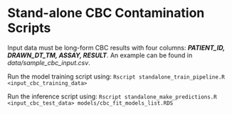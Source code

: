 # Stand-alone CBC Contamination Scripts
Input data must be long-form CBC results with four columns: ***PATIENT_ID, DRAWN_DT_TM, ASSAY, RESULT***. An example can be found in *data/sample_cbc_input.csv*.  

Run the model training script using: 
`
Rscript standalone_train_pipeline.R <input_cbc_training_data>
`

Run the inference script using: 
`
Rscript standalone_make_predictions.R <input_cbc_test_data> models/cbc_fit_models_list.RDS
`

